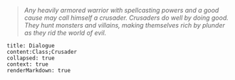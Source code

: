 > *Any heavily armored warrior with spellcasting powers and a good cause may call himself a crusader. Crusaders do well by doing good. They hunt monsters and villains, making themselves rich by plunder as they rid the world of evil.*
```query
title: Dialogue
content:Class;Crusader
collapsed: true
context: true
renderMarkdown: true
```
